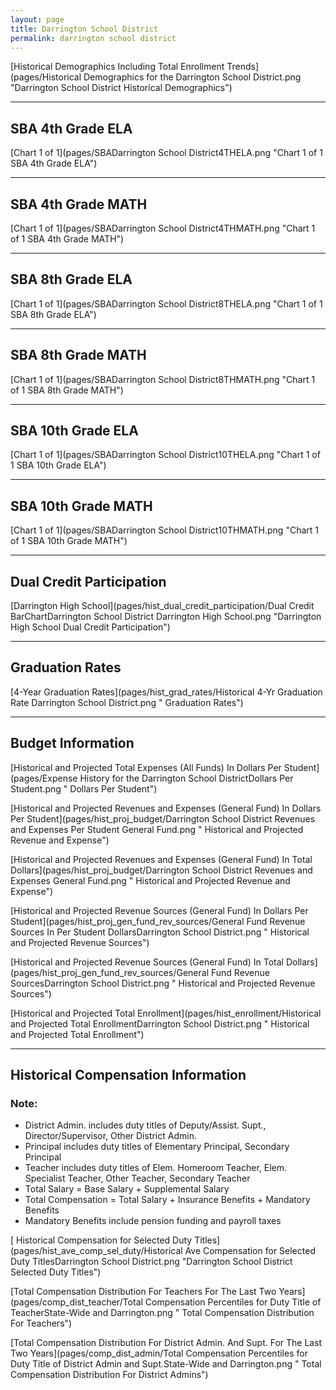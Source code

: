 ```yaml
---
layout: page
title: Darrington School District
permalink: darrington school district
---
```



[Historical Demographics Including Total Enrollment Trends](pages/Historical Demographics for the Darrington School District.png "Darrington School District Historical Demographics")

___

## SBA 4th Grade ELA

[Chart 1 of 1](pages/SBADarrington School District4THELA.png "Chart 1 of 1 SBA 4th Grade ELA")


___

## SBA 4th Grade MATH

[Chart 1 of 1](pages/SBADarrington School District4THMATH.png "Chart 1 of 1 SBA 4th Grade MATH")


___

## SBA 8th Grade ELA

[Chart 1 of 1](pages/SBADarrington School District8THELA.png "Chart 1 of 1 SBA 8th Grade ELA")


___

## SBA 8th Grade MATH

[Chart 1 of 1](pages/SBADarrington School District8THMATH.png "Chart 1 of 1 SBA 8th Grade MATH")


___

## SBA 10th Grade ELA

[Chart 1 of 1](pages/SBADarrington School District10THELA.png "Chart 1 of 1 SBA 10th Grade ELA")


___

## SBA 10th Grade MATH

[Chart 1 of 1](pages/SBADarrington School District10THMATH.png "Chart 1 of 1 SBA 10th Grade MATH")


___

## Dual Credit Participation

[Darrington High School](pages/hist_dual_credit_participation/Dual Credit BarChartDarrington School District Darrington High School.png "Darrington High School Dual Credit Participation")


___

## Graduation Rates

[4-Year Graduation Rates](pages/hist_grad_rates/Historical 4-Yr Graduation Rate Darrington School District.png " Graduation Rates")


___

## Budget Information

[Historical and Projected Total Expenses (All Funds) In Dollars Per Student](pages/Expense History for the Darrington School DistrictDollars Per Student.png " Dollars Per Student")

[Historical and Projected Revenues and Expenses (General Fund) In Dollars Per Student](pages/hist_proj_budget/Darrington School District Revenues and Expenses Per Student General Fund.png " Historical and Projected Revenue and Expense")

[Historical and Projected Revenues and Expenses (General Fund) In Total Dollars](pages/hist_proj_budget/Darrington School District Revenues and Expenses General Fund.png " Historical and Projected Revenue and Expense")

[Historical and Projected Revenue Sources (General Fund) In Dollars Per Student](pages/hist_proj_gen_fund_rev_sources/General Fund Revenue Sources In Per Student DollarsDarrington School District.png " Historical and Projected Revenue Sources")

[Historical and Projected Revenue Sources (General Fund) In Total Dollars](pages/hist_proj_gen_fund_rev_sources/General Fund Revenue SourcesDarrington School District.png " Historical and Projected Revenue Sources")

[Historical and Projected Total Enrollment](pages/hist_enrollment/Historical and Projected Total EnrollmentDarrington School District.png " Historical and Projected Total Enrollment")


___

## Historical Compensation Information
### Note:
- District Admin. includes duty titles of Deputy/Assist. Supt., Director/Supervisor, Other District Admin.
- Principal includes duty titles of Elementary Principal, Secondary Principal
- Teacher includes duty titles of Elem. Homeroom Teacher, Elem. Specialist Teacher, Other Teacher, Secondary Teacher
- Total Salary = Base Salary + Supplemental Salary
- Total Compensation = Total Salary + Insurance Benefits + Mandatory Benefits
- Mandatory Benefits include pension funding and payroll taxes

[ Historical Compensation for Selected Duty Titles](pages/hist_ave_comp_sel_duty/Historical Ave Compensation for Selected Duty TitlesDarrington School District.png "Darrington School District Selected Duty Titles")

[Total Compensation Distribution For Teachers For The Last Two Years](pages/comp_dist_teacher/Total Compensation Percentiles for Duty Title of TeacherState-Wide and Darrington.png " Total Compensation Distribution For Teachers")

[Total Compensation Distribution For District Admin. And Supt. For The Last Two Years](pages/comp_dist_admin/Total Compensation Percentiles for Duty Title of District Admin and Supt.State-Wide and Darrington.png " Total Compensation Distribution For District Admins")

